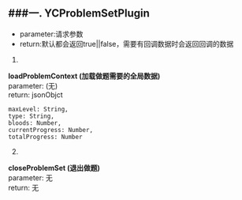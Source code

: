 
###一. YCProblemSetPlugin
-----
+ parameter:请求参数  
+ return:默认都会返回true||false，需要有回调数据时会返回回调的数据

1. 
**loadProblemContext (加载做题需要的全局数据)**  
parameter:
  (无)  
return:  jsonObjct
 ````
maxLevel: String,
type: String,
bloods: Number,
currentProgress: Number,
totalProgress: Number

 ````

2. 
**closeProblemSet (退出做题)**  
parameter:
  无  
return: 无
